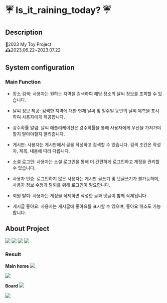# ☔ Is_it_raining_today? ☔

## Description
📌2023 My Toy Project                                                                                                            
  🕰️2023.06.22~2023.07.22
                                                                           
## System configuration
 



### Main Function
- 장소 검색: 사용자는 원하는 지역을 검색하여 해당 장소의 날씨 정보를 조회할 수 있습니다.

- 날씨 정보 제공: 검색한 지역에 대한 현재 날씨 및 일주일 동안의 날씨 예측을 표시하여 사용자에게 제공합니다.

- 강수확률 알림: 날씨 애플리케이션은 강수확률을 통해 사용자에게 우산을 가져가야할지 말아야할지 알려줍니다.

- 게시판: 사용자는 게시판에서 글을 작성하고 검색할 수 있습니다. 검색 조건은 작성자, 제목, 내용에 따라 다릅니다.

- 소셜 로그인: 사용자는 소셜 로그인을 통해 더 간편하게 로그인하고 계정을 관리할 수 있습니다.  

- 사용자 인증: 로그인하지 않은 사용자는 게시판 글쓰기 및 댓글쓰기가 불가능하며, 사용자 정보 수정과 탈퇴를 위해 로그인이 필요합니다.

- 회원 탈퇴: 사용자는 계정을 삭제하면 작성한 글과 댓글이 함께 삭제됩니다.

- 게시글 좋아요: 사용자는 게시글에 좋아요를 표시할 수 있으며, 좋아요 취소도 가능합니다.

                                                                                                                              

## About Project                                                                                                                          
  <img src="https://img.shields.io/badge/mysql-4479A1?style=for-the-badge&logo=mysql&logoColor=white"> <img src="https://img.shields.io/badge/spring-6DB33F?style=for-the-badge&logo=spring&logoColor=white"> <img src="https://img.shields.io/badge/html5-E34F26?style=for-the-badge&logo=html5&logoColor=white"> <img src="https://img.shields.io/badge/javascript-F7DF1E?style=for-the-badge&logo=javascript&logoColor=black"> 


### Result
**Main home**
<img src="https://github.com/jeongYuri/Is_it_raining_today/assets/74125993/648c622e-9708-472b-80a2-ced6c2dc08ca.png" />

<img src="https://github.com/jeongYuri/Is_it_raining_today/assets/74125993/bdef7e63-65c5-472e-884e-b616c76e0d7a.png" />





**Board**
<img src="https://github.com/jeongYuri/Is_it_raining_today/assets/74125993/33d0b3ef-96f3-4d8d-8dbe-7208a7981982.png" />

<img src="https://github.com/jeongYuri/Is_it_raining_today/assets/74125993/b9842a90-47bb-4f9e-9f38-f5ef3c5ade1d" />




